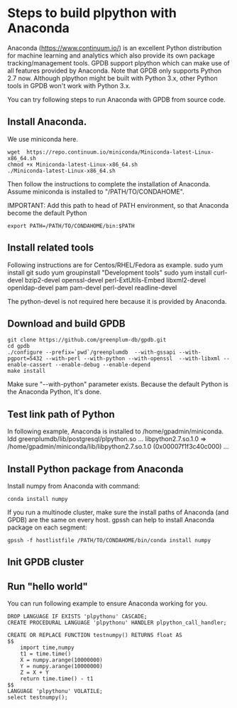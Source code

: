 # Steps to build plpython with Anaconda

Anaconda (https://www.continuum.io/) is an excellent Python distribution for
machine learning and analytics which also provide its own package
tracking/management tools. GPDB support plpython which can make use of all
features provided by Anaconda.  Note that GPDB only supports Python 2.7 now.
Although plpython might be built with Python 3.x, other Python tools in GPDB
won't work with Python 3.x.

You can try following steps to run Anaconda with GPDB from source code.

## Install Anaconda. 
We use miniconda here.

	wget  https://repo.continuum.io/miniconda/Miniconda-latest-Linux-x86_64.sh
	chmod +x Miniconda-latest-Linux-x86_64.sh
	./Miniconda-latest-Linux-x86_64.sh

Then follow the instructions to complete the installation of Anaconda.
Assume miniconda is installed to "/PATH/TO/CONDAHOME".

IMPORTANT: Add this path to head of PATH environment, so that Anaconda become the default Python

	export PATH=/PATH/TO/CONDAHOME/bin:$PATH

## Install related tools
Following instructions are for Centos/RHEL/Fedora as example. 
	sudo yum install git
	sudo yum groupinstall "Development tools"
	sudo yum install curl-devel bzip2-devel openssl-devel perl-ExtUtils-Embed   libxml2-devel  openldap-devel  pam pam-devel  perl-devel  readline-devel 

The python-devel is not required here because it is provided by Anaconda.

## Download and build GPDB
	git clone https://github.com/greenplum-db/gpdb.git
	cd gpdb
	./configure --prefix=`pwd`/greenplumdb  --with-gssapi --with-pgport=5432 --with-perl --with-python --with-openssl  --with-libxml --enable-cassert --enable-debug --enable-depend
	make install

Make sure "--with-python" parameter exists. Because the default Python is the Anaconda Python, It's done.

## Test link path of Python
In following example, Anaconda is installed to /home/gpadmin/miniconda.
    ldd greenplumdb/lib/postgresql/plpython.so
	...
	libpython2.7.so.1.0 => /home/gpadmin/miniconda/lib/libpython2.7.so.1.0 (0x00007f1f3c40c000)
	...

## Install Python package from Anaconda
Install numpy from Anaconda with command:

	conda install numpy

If you run a multinode cluster, make sure the install paths of Anaconda (and
GPDB) are the same on every host. gpssh can help to install Anaconda package on
each segment:

	gpssh -f hostlistfile /PATH/TO/CONDAHOME/bin/conda install numpy

## Init GPDB cluster

## Run "hello world"
You can run following example to ensure Anaconda working for you.


	DROP LANGUAGE IF EXISTS 'plpythonu' CASCADE;
	CREATE PROCEDURAL LANGUAGE 'plpythonu' HANDLER plpython_call_handler;

	CREATE OR REPLACE FUNCTION testnumpy() RETURNS float AS
	$$
	    import time,numpy
	    t1 = time.time()
	    X = numpy.arange(10000000)
	    Y = numpy.arange(10000000)
	    Z = X + Y
	    return time.time() - t1
	$$
	LANGUAGE 'plpythonu' VOLATILE;
	select testnumpy();

